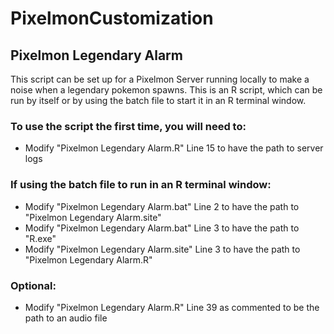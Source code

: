 # PixelmonCustomization
## Pixelmon Legendary Alarm
This script can be set up for a Pixelmon Server running locally to make a noise when a legendary pokemon spawns.
This is an R script, which can be run by itself or by using the batch file to start it in an R terminal window.

### To use the script the first time, you will need to:
* Modify "Pixelmon Legendary Alarm.R" Line 15 to have the path to server logs

### If using the batch file to run in an R terminal window:
* Modify "Pixelmon Legendary Alarm.bat" Line 2 to have the path to "Pixelmon Legendary Alarm.site"
* Modify "Pixelmon Legendary Alarm.bat" Line 3 to have the path to "R.exe"
* Modify "Pixelmon Legendary Alarm.site" Line 3 to have the path to "Pixelmon Legendary Alarm.R"

### Optional:
* Modify "Pixelmon Legendary Alarm.R" Line 39 as commented to be the path to an audio file
